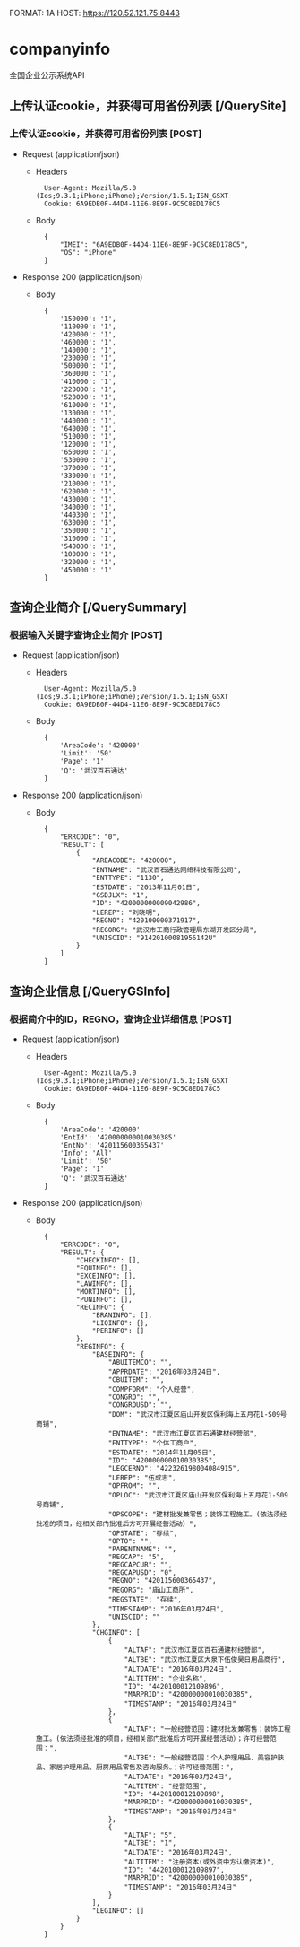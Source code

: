 FORMAT: 1A
HOST: https://120.52.121.75:8443

# companyinfo

全国企业公示系统API

## 上传认证cookie，并获得可用省份列表 [/QuerySite]

### 上传认证cookie，并获得可用省份列表 [POST]


+ Request (application/json)

    + Headers

            User-Agent: Mozilla/5.0 (Ios;9.3.1;iPhone;iPhone);Version/1.5.1;ISN_GSXT
            Cookie: 6A9EDB0F-44D4-11E6-8E9F-9C5C8ED178C5

    + Body

            {
                "IMEI": "6A9EDB0F-44D4-11E6-8E9F-9C5C8ED178C5",
                "OS": "iPhone"
            }

+ Response 200 (application/json)

    + Body

            {
                '150000': '1',
                '110000': '1',
                '420000': '1',
                '460000': '1',
                '140000': '1',
                '230000': '1',
                '500000': '1',
                '360000': '1',
                '410000': '1',
                '220000': '1',
                '520000': '1',
                '610000': '1',
                '130000': '1',
                '440000': '1',
                '640000': '1',
                '510000': '1',
                '120000': '1',
                '650000': '1',
                '530000': '1',
                '370000': '1',
                '330000': '1',
                '210000': '1',
                '620000': '1',
                '430000': '1',
                '340000': '1',
                '440300': '1',
                '630000': '1',
                '350000': '1',
                '310000': '1',
                '540000': '1',
                '100000': '1',
                '320000': '1',
                '450000': '1'
            }


## 查询企业简介 [/QuerySummary]

### 根据输入关键字查询企业简介 [POST]


+ Request (application/json)

    + Headers

            User-Agent: Mozilla/5.0 (Ios;9.3.1;iPhone;iPhone);Version/1.5.1;ISN_GSXT
            Cookie: 6A9EDB0F-44D4-11E6-8E9F-9C5C8ED178C5

    + Body

            {
                'AreaCode': '420000'
                'Limit': '50'
                'Page': '1'
                'Q': '武汉百石通达'
            }

+ Response 200 (application/json)

    + Body

            {
                "ERRCODE": "0",
                "RESULT": [
                    {
                        "AREACODE": "420000",
                        "ENTNAME": "武汉百石通达网络科技有限公司",
                        "ENTTYPE": "1130",
                        "ESTDATE": "2013年11月01日",
                        "GSDJLX": "1",
                        "ID": "420000000009042986",
                        "LEREP": "刘晓明",
                        "REGNO": "420100000371917",
                        "REGORG": "武汉市工商行政管理局东湖开发区分局",
                        "UNISCID": "91420100081956142U"
                    }
                ]
            }

## 查询企业信息 [/QueryGSInfo]

### 根据简介中的ID，REGNO，查询企业详细信息 [POST]


+ Request (application/json)

    + Headers

            User-Agent: Mozilla/5.0 (Ios;9.3.1;iPhone;iPhone);Version/1.5.1;ISN_GSXT
            Cookie: 6A9EDB0F-44D4-11E6-8E9F-9C5C8ED178C5

    + Body

            {
                'AreaCode': '420000'
                'EntId': '420000000010030385'
                'EntNo': '420115600365437'
                'Info': 'All'
                'Limit': '50'
                'Page': '1'
                'Q': '武汉百石通达'
            }

+ Response 200 (application/json)

    + Body

            {
                "ERRCODE": "0",
                "RESULT": {
                    "CHECKINFO": [],
                    "EQUINFO": [],
                    "EXCEINFO": [],
                    "LAWINFO": [],
                    "MORTINFO": [],
                    "PUNINFO": [],
                    "RECINFO": {
                        "BRANINFO": [],
                        "LIQINFO": {},
                        "PERINFO": []
                    },
                    "REGINFO": {
                        "BASEINFO": {
                            "ABUITEMCO": "",
                            "APPRDATE": "2016年03月24日",
                            "CBUITEM": "",
                            "COMPFORM": "个人经营",
                            "CONGRO": "",
                            "CONGROUSD": "",
                            "DOM": "武汉市江夏区庙山开发区保利海上五月花1-S09号商铺",
                            "ENTNAME": "武汉市江夏区百石通建材经营部",
                            "ENTTYPE": "个体工商户",
                            "ESTDATE": "2014年11月05日",
                            "ID": "420000000010030385",
                            "LEGCERNO": "422326198004084915",
                            "LEREP": "伍成志",
                            "OPFROM": "",
                            "OPLOC": "武汉市江夏区庙山开发区保利海上五月花1-S09号商铺",
                            "OPSCOPE": "建材批发兼零售；装饰工程施工。(依法须经批准的项目，经相关部门批准后方可开展经营活动）",
                            "OPSTATE": "存续",
                            "OPTO": "",
                            "PARENTNAME": "",
                            "REGCAP": "5",
                            "REGCAPCUR": "",
                            "REGCAPUSD": "0",
                            "REGNO": "420115600365437",
                            "REGORG": "庙山工商所",
                            "REGSTATE": "存续",
                            "TIMESTAMP": "2016年03月24日",
                            "UNISCID": ""
                        },
                        "CHGINFO": [
                            {
                                "ALTAF": "武汉市江夏区百石通建材经营部",
                                "ALTBE": "武汉市江夏区大泉下伍俊昊日用品商行",
                                "ALTDATE": "2016年03月24日",
                                "ALTITEM": "企业名称",
                                "ID": "4420100012109896",
                                "MARPRID": "420000000010030385",
                                "TIMESTAMP": "2016年03月24日"
                            },
                            {
                                "ALTAF": "一般经营范围：建材批发兼零售；装饰工程施工。(依法须经批准的项目，经相关部门批准后方可开展经营活动）；许可经营范围：",
                                "ALTBE": "一般经营范围：个人护理用品、美容护肤品、家居护理用品、厨房用品零售及咨询服务。；许可经营范围：",
                                "ALTDATE": "2016年03月24日",
                                "ALTITEM": "经营范围",
                                "ID": "4420100012109898",
                                "MARPRID": "420000000010030385",
                                "TIMESTAMP": "2016年03月24日"
                            },
                            {
                                "ALTAF": "5",
                                "ALTBE": "1",
                                "ALTDATE": "2016年03月24日",
                                "ALTITEM": "注册资本(或外资中方认缴资本)",
                                "ID": "4420100012109897",
                                "MARPRID": "420000000010030385",
                                "TIMESTAMP": "2016年03月24日"
                            }
                        ],
                        "LEGINFO": []
                    }
                }
            }
